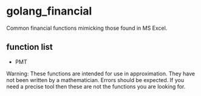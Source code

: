 # golang_financial
Common financial functions mimicking those found in MS Excel.

## function list

* PMT

<stong>Warning: These functions are intended for use in approximation. They have not been written by a mathematician. Errors should be expected. If you need a precise tool then these are not the functions you are looking for.</strong>
